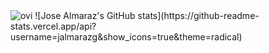 <img src="https://github-readme-stats.vercel.app/api/top-langs?username=jalmarazg&show_icons=true&locale=en&layout=compact&theme=chartreuse-dark" alt="ovi" />
![Jose Almaraz's GitHub stats](https://github-readme-stats.vercel.app/api?username=jalmarazg&show_icons=true&theme=radical)
